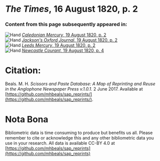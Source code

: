 # *The Times*, 16 August 1820, p. 2  
  
### Content from this page subsequently appeared in:  
![Hand](http://scissorsandpaste.net/wp-content/uploads/2017/06/smallhandpointer.png) [*Caledonian Mercury*, 19 August 1820, p. 2](https://mhbeals.github.io/sap_html/Caledonian-Mercury/Caledonian-Mercury-19-August-1820-p-2)  
![Hand](http://scissorsandpaste.net/wp-content/uploads/2017/06/smallhandpointer.png) [*Jackson's Oxford Journal*, 19 August 1820, p. 2](https://mhbeals.github.io/sap_html/Jackson's-Oxford-Journal/Jackson's-Oxford-Journal-19-August-1820-p-2)  
![Hand](http://scissorsandpaste.net/wp-content/uploads/2017/06/smallhandpointer.png) [*Leeds Mercury*, 19 August 1820, p. 2](https://mhbeals.github.io/sap_html/Leeds-Mercury/Leeds-Mercury-19-August-1820-p-2)  
![Hand](http://scissorsandpaste.net/wp-content/uploads/2017/06/smallhandpointer.png) [*Newcastle Courant*, 19 August 1820, p. 4](https://mhbeals.github.io/sap_html/Newcastle-Courant/Newcastle-Courant-19-August-1820-p-4)  


# Citation: 

Beals. M. H. *Scissors and Paste Database: A Map of Reprinting and Reuse in the Anglophone Newspaper Press v.1.0.1.* 2 June 2017. Available at [https://github.com/mhbeals/sap_reprints/](https://github.com/mhbeals/sap_reprints/). 

# Nota Bona

Bibliometric data is time consuming to produce but benefits us all. Please remember to cite or acknowledge this and any other bibliometric data you use in your research. All data is available CC-BY 4.0 at [https://github.com/mhbeals/sap_reprints](https://github.com/mhbeals/sap_reprints)